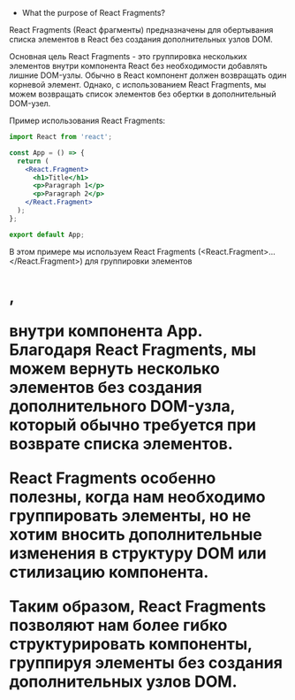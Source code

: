 - What the purpose of React Fragments?

React Fragments (React фрагменты) предназначены для обертывания списка элементов в React без создания дополнительных узлов DOM.

Основная цель React Fragments - это группировка нескольких элементов внутри компонента React без необходимости добавлять лишние DOM-узлы. Обычно в React компонент должен возвращать один корневой элемент. Однако, с использованием React Fragments, мы можем возвращать список элементов без обертки в дополнительный DOM-узел.

Пример использования React Fragments:
```jsx
import React from 'react';

const App = () => {
  return (
    <React.Fragment>
      <h1>Title</h1>
      <p>Paragraph 1</p>
      <p>Paragraph 2</p>
    </React.Fragment>
  );
};

export default App;
```

В этом примере мы используем React Fragments (<React.Fragment>...</React.Fragment>) для группировки элементов <h1>, <p> внутри компонента App. Благодаря React Fragments, мы можем вернуть несколько элементов без создания дополнительного DOM-узла, который обычно требуется при возврате списка элементов.

React Fragments особенно полезны, когда нам необходимо группировать элементы, но не хотим вносить дополнительные изменения в структуру DOM или стилизацию компонента.

Таким образом, React Fragments позволяют нам более гибко структурировать компоненты, группируя элементы без создания дополнительных узлов DOM.
